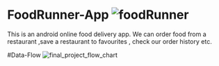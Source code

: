 # FoodRunner-App ![foodRunner](https://user-images.githubusercontent.com/67462478/229033989-66f7eb25-d7a8-4468-9cff-7751cb9c474f.png)


This is an android online food delivery app. We can order food from a restaurant ,save a restaurant to favourites , check our order history etc. 

#Data-Flow
![final_project_flow_chart](https://user-images.githubusercontent.com/67462478/229033822-cc78af4b-3ce8-4789-a3c8-6b8e3eadc358.jpg)
